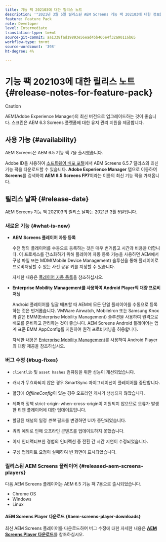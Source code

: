 ```yaml
---
title: 기능 팩 202103에 대한 릴리스 노트
description: '"2021년 3월 5일 릴리스된 AEM Screens 기능 팩 202103에 대한 정보를 보려면 이 페이지를 따르십시오."'
feature: Feature Pack
role: Developer
level: Intermediate
translation-type: tm+mt
source-git-commit: aa1338fad19893e56ead4bb466e4f32a90116b65
workflow-type: tm+mt
source-wordcount: '398'
ht-degree: 4%

---
```



# 기능 팩 202103에 대한 릴리스 노트 {#release-notes-for-feature-pack}

>[!CAUTION]
>AEM(Adobe Experience Manager)의 최신 버전으로 업그레이드하는 것이 좋습니다. 스크린은 AEM 6.3 Screens 플랫폼에 대한 유지 관리 지원을 제공합니다.

## 사용 가능 {#availability}

AEM Screens은 AEM 6.5 기능 팩 7을 출시했습니다.

Adobe ID을 사용하여 [소프트웨어 배포 포털](https://experience.adobe.com/#/downloads/content/software-distribution/en/aem.html)에서 AEM Screens 6.5.7 릴리스의 최신 기능 팩을 다운로드할 수 있습니다. **Adobe Experience Manager** 탭으로 이동하여 **Screens**&#x200B;를 검색하여 **AEM 6.5 Screens FP7**&#x200B;이라는 이름의 최신 기능 팩을 가져옵니다.

## 릴리스 날짜 {#release-date}

AEM Screens 기능 팩 202103의 릴리스 날짜는 2021년 3월 5일입니다.

### 새로운 기능 {#what-is-new}

* **AEM Screens 플레이어 자동 등록**

   수천 명의 플레이어를 수동으로 등록하는 것은 매우 번거롭고 시간과 비용을 더합니다. 이 프로세스를 간소화하기 위해 플레이어 자동 등록 기능을 사용하면 AEM에서 구성 파일 또는 MDM(Mobile Device Management) 솔루션을 통해 플레이어로 프로비저닝할 수 있는 사전 공유 키를 지정할 수 있습니다.

   자세한 내용은 [플레이어 자동 등록](/help/user-guide/auto-registration-players.md)을 참조하십시오.


* **Enterprise Mobility Management를 사용하여 Android Player의 대량 프로비저닝**

   Android 플레이어를 일괄 배포할 때 AEM에 모든 단일 플레이어를 수동으로 등록하는 것은 번거롭습니다. VMWare Airwatch, MobileIron 또는 Samsung Knox와 같은 EMM(Enterprise Mobility Management) 솔루션을 사용하여 원격으로 배포를 준비하고 관리하는 것이 좋습니다. AEM Screens Android 플레이어는 업계 표준 EMM AppConfig를 지원하여 원격 프로비저닝을 허용합니다.

   자세한 내용은 [Enterprise Mobility Management](/help/user-guide/implementing-android-player.md#implementation)를 사용하여 Android Player의 대량 제공을 참조하십시오.


### 버그 수정 {#bug-fixes}

* `clientlib` 및 `asset hashes` 컴퓨팅을 위한 성능이 개선되었습니다.

* 캐시가 무효화되지 않은 경우 SmartSync 마이그레이션이 플레이어를 중단합니다.

* 할당에 *OfflineConfig*&#x200B;이 있는 경우 오프라인 캐시가 생성되지 않았습니다.

* 레퍼러 정책 strict-origin-when-cross-origin이 지원되지 않으므로 오류가 발생한 티젠 플레이어에 대한 업데이트입니다.

* 할당된 채널의 일정 *반복* 필드를 변경하면 UI가 중단되었습니다.

* 쿼리 예외로 인해 오프라인 콘텐츠를 업데이트하지 못했습니다.

* 이제 인터랙티브한 경험의 인터랙션 중 전환 간 시간 지연이 수정되었습니다.

* 구성 업데이트 요청이 실패하여 빈 화면이 표시되었습니다.

### 릴리스된 AEM Screens 플레이어 {#released-aem-screens-players}

다음 AEM Screens 플레이어는 AEM 6.5 기능 팩 7용으로 출시되었습니다.

* Chrome OS
* Windows
* Linux

#### AEM Screens Player 다운로드 {#aem-screens-player-downloads}

최신 AEM Screens 플레이어를 다운로드하여 버그 수정에 대한 자세한 내용은 **[AEM Screens Player 다운로드](https://download.macromedia.com/screens/index.html)**&#x200B;를 참조하십시오.
